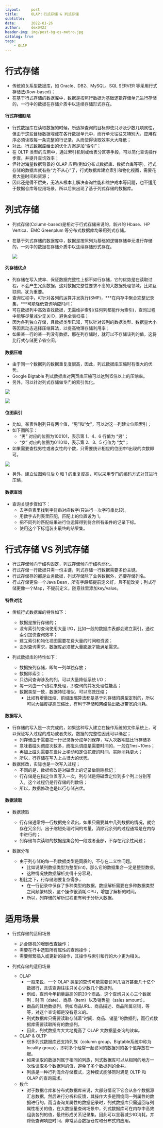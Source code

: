```yaml
---
layout:     post
title:      OLAP：行式存储 & 列式存储
subtitle:   
date:       2022-01-26
author:     dex0423
header-img: img/post-bg-os-metro.jpg
catalog: true
tags:
    - OLAP
---
```



# 行式存储

- 传统的关系型数据库，如 Oracle、DB2、MySQL、SQL SERVER 等采用行式存储法(Row-based)；
- 在基于行式存储的数据库中，数据是按照行数据为基础逻辑存储单元进行存储的，一行中的数据在存储介质中以连续存储形式存在。

#### 行式存储缺陷

- 行式数据库在读取数据的时候，所选择查询的目标即使只涉及少数几项属性，但由于这些目标数据埋藏在各行数据单元中，而行单元往往又特别大，应用程序必须读取每一条完整的行记录，从而使得读取效率大大降低；
- 对此，行式数据库给出的优化方案是加“索引”；
- 在 OLTP 类型的应用中，通过索引机制或给表分区等手段，可以简化查询操作步骤，并提升查询效率；
- 但针对海量数据背景的 OLAP 应用(例如分布式数据库、数据仓库等等)，行式存储的数据库就有些“力不从心”了，行式数据库建立索引和物化视图，需要花费大量时间和资源；
- 因此还是得不偿失，无法从根本上解决查询性能和维护成本等问题，也不适用于数据仓库等应用场景，所以后来出现了基于列式存储的数据库。


# 列式存储

- 列式存储(Column-based)是相对于行式存储来说的，新兴的 Hbase、HP Vertica、EMC Greenplum 等分布式数据库均采用列式存储。
- 在基于列式存储的数据库中，数据是按照列为基础的逻辑存储单元进行存储的，一列中的数据在存储介质中以连续存储形式存在。

    ![]({{site.baseurl}}/img-post/olap-1.png)

#### 列存储优点

- 列存储在写入效率、保证数据完整性上都不如行存储，它的优势是在读取过程，不会产生冗余数据，这对数据完整性要求不高的大数据处理领域，比如互联网，犹为重要。
- 查询过程中，可针对各列的运算并发执行(SMP)，***在内存中聚合完整记录集，***可能降低查询响应时间；
- 可在数据列中高效查找数据，无需维护索引(任何列都能作为索引)，查询过程中能够尽量减少无关IO，避免全表扫描；
- 因为各列独立存储，且数据类型已知，可以针对该列的数据类型、数据量大小等因素动态选择压缩算法，以提高物理存储利用率；
- 如果某一行的某一列没有数据，那在列存储时，就可以不存储该列的值，这将比行式存储更节省空间。  

#### 数据压缩

- 由于同一个数据列的数据重复度很高，因此，列式数据库压缩时有很大的优势。
- Google Bigtable 列式数据库对网页库压缩可以达到15倍以上的压缩率。
- 另外，可以针对列式存储做专门的索引优化。

![]({{site.baseurl}}/img-post/olap-3.png)

![]({{site.baseurl}}/img-post/olap-4.png)

#### 位图索引

- 比如，某表性别列只有两个值，“男”和“女”，可以对这一列建立位图索引；
- 如下图所示：
    - “男” 对应的位图为100101，表示第 1、4、6 行值为 “男”；
    - “女” 对应的位图为011010，表示第 2、3、5 行值为 “女”；
- 如果需要查找男性或者女性的个数，只需要统计相应的位图中1出现的次数即可。

![]({{site.baseurl}}/img-post/olap-2.png)

- 另外，建立位图索引后 0 和 1 的重复度高，可以采用专门的编码方式对其进行压缩。

#### 数据查询

- 查询关键步骤如下：
    - 去字典表里找到字符串对应数字(只进行一次字符串比较)。
    - 用数字去列表里匹配，匹配上的位置设为 1。
    - 把不同列的匹配结果进行位运算得到符合所有条件的记录下标。
    - 使用这个下标组装出最终的结果集。

# 行式存储 VS 列式存储

- 行式存储倾向于结构固定，列式存储倾向于结构弱化。
- 行式存储一行数据只需一份主键，列式存储一行数据需要多份主键。
- 行式存储存的都是业务数据，列式存储除了业务数据外，还要存储列名。
- 行式存储更像一个Java Bean，所有字段都提前定义好，且不能改变；列式存储更像一个Map，不提前定义，随意往里添加key/value。
  
#### 特性对比
  
- 传统行式数据库的特性如下：
    - 数据是按行存储的；
    - 没有索引的查询使用大量 I/O，比如一般的数据库表都会建立索引，通过索引加快查询效率；
    - 建立索引和物化视图需要花费大量的时间和资源；
    - 面对查询需求，数据库必须被大量膨胀才能满足需求。

- 列式数据库的特性如下：
    - 数据按列存储，即每一列单独存放；
    - 数据即索引；
    - 只访问查询涉及的列，可以大量降低系统 I/O；
    - 每一列由一个线程来处理，即查询的并发处理性能高；
    - 数据类型一致，数据特征相似，可以高效压缩；
        - 比如有增量压缩、前缀压缩算法都是基于列存储的类型定制的，所以可以大幅度提高压缩比，有利于存储和网络输出数据带宽的消耗。

#### 数据写入

- 行存储的写入是一次完成的，如果这种写入建立在操作系统的文件系统上，可以保证写入过程的成功或者失败，数据的完整性因此可以确定；
    - 列存储由于需要把一行记录拆分成单列保存，写入次数明显比行存储多
    - 意味着磁头调度次数多，而磁头调度是需要时间的，一般在1ms~10ms；
    - 再加上磁头需要在盘片上移动和定位花费的时间，实际消耗更大；
    - 所以，行存储在写入上占很大的优势。
- 数据修改，实际也是一次写入过程；
    - 不同的是，数据修改是对磁盘上的记录做删除标记；
    - 行存储是在指定位置写入一次，列存储是将磁盘定位到多个列上分别写入，这个过程仍是行存储的列数倍；
    - 所以，数据修改也是以行存储占优。

#### 数据读取

- 数据读取
    - 行存储通常将一行数据完全读出，如果只需要其中几列数据的情况，就会存在冗余列，出于缩短处理时间的考量，消除冗余列的过程通常是在内存中进行的；
    - 列存储每次读取的数据是集合的一段或者全部，不存在冗余性问题；

- 数据分布
    - 由于列存储的每一列数据类型是同质的，不存在二义性问题。
        - 比如说某列数据类型为整型(int)，那么它的数据集合一定是整型数据。
        - 这种情况使数据解析变得十分容易。
    - 相比之下，行存储则要复杂得多，
        - 在一行记录中保存了多种类型的数据，数据解析需要在多种数据类型之间频繁转换，这个操作很消耗 CPU，增加了解析的时间。
        - 所以，列存储的解析过程更有利于分析大数据。

# 适用场景

- 行式存储的适用场景
    - 适合随机的增删改查操作；
    - 需要在行中选取所有属性的查询操作；
    - 需要频繁插入或更新的操作，其操作与索引和行的大小更为相关。

- 列式存储的适用场景
    - OLAP
        - 一般来说，一个 OLAP 类型的查询可能需要访问几百万甚至几十亿个数据行，且该查询往往只关心少数几个数据列。
        - 例如，查询今年销量最高的前20个商品，这个查询只关心三个数据列：时间（date）、商品（item）以及销售量（sales amount）。
        - 商品的其他数据列，例如商品URL、商品描述、商品所属店铺，等等，对这个查询都是没有意义的。
        - 列式数据库只需要读取存储着“时间、商品、销量”的数据列，而行式数据库需要读取所有的数据列。
        - 因此，列式数据库大大地提高了 OLAP 大数据量查询的效率。
　　
    - OLAP & OLTP
        - 很多列式数据库还支持列族（column group，Bigtable系统中称为locality group），即将多个经常一起访问的数据列的各个值存放在一起。
        - 如果读取的数据列属于相同的列族，列式数据库可以从相同的地方一次性读取多个数据列的值，避免了多个数据列的合并。
        - 列族是一种行列混合存储模式，这种模式能够同时满足 OLTP 和 OLAP 的查询需求。
　　
    - 数仓
        - 对于数据仓库和分布式数据库来说，大部分情况下它会从各个数据源汇总数据，然后进行分析和反馈，其操作大多是围绕同一列属性的数据进行的，而当查询某属性的数据记录时，列式数据库只需返回与列属性相关的值，在大数据量查询场景中，列式数据库可在内存中高效组装各列的值，最终形成关系记录集，因此可以显著减少IO消耗，并降低查询响应时间，非常适合数据仓库和分布式的应用。

